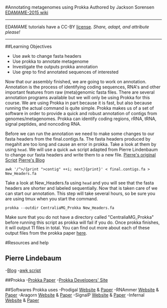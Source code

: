 #Annotating metagenomes using Prokka
Authored by Jackson Sorensen   
[EDAMAME-2015 wiki](https://github.com/edamame-course/2015-tutorials/wiki)

***
EDAMAME tutorials have a CC-BY [license](https://github.com/edamame-course/2015-tutorials/blob/master/LICENSE.md). _Share, adapt, and attribute please!_
***

##Learning Objectives
* Use awk to change fasta headers
* Use prokka to annotate metagenome
* Investigate the outputs prokka annotation
* Use grep to find annotated sequences of interested


Now that our assembly finished, we are going to work on annotation. Annotation is the process of identifying coding sequences, RNA's and other important features from raw (meta)genomic fasta files. There are several annotation programs available but we will only be using Prokka for this course. We are using Prokka in part because it is fast, but also because running the actual command is quite simple. Prokka makes us of a set of software in order to provide a quick and robust annotation of contigs from genomes/metagenomes. Prokka can identify coding regions, rRNA, tRNA, signal peptides, and noncoding RNA.  

Before we can run the annotation we need to make some changes to our fasta headers from the final.contigs.fa. The fasta headers produced by megahit are too long and cause an error in prokka. Take a look at them by using `head`. We will use a quick `awk` script adapted from Pierre Lindenbaum to change our fasta headers and write them to a new file. [Pierre's original Script](https://www.biostars.org/p/53212/)  [Pierre's Blog](http://plindenbaum.blogspot.com/)

```
awk '/^>/{print ">contig" ++i; next}{print}' < final.contigs.fa > New_Headers.fa
```
Take a look at New_Headers.fa using `head` and you will see that the fasta headers are shorter and labeled sequentially. Now that is taken care of we can start our annotation. This step will take several hours, so be sure you are using tmux when you start the command. 

```
prokka --outdir CentraliaMG_Prokka New_Headers.fa
```

Make sure that you do not have a directory called "CentraliaMG_Prokka" before running this script as prokka will fail if you do. Once prokka finishes, it will output 11 files in total. You can find out more about each of these output files from the prokka paper [here](http://bioinformatics.oxfordjournals.org/content/30/14/2068.long). 

#Resources and help
## Pierre Lindebaum
-[Blog](http://plindenbaum.blogspot.com/)
-[awk script](https://www.biostars.org/p/53212/)

##Prokka
-[Prokka Paper](http://bioinformatics.oxfordjournals.org/content/30/14/2068.long)
-[Prokka Developers' Site](http://www.vicbioinformatics.com/software.prokka.shtml)

##Softwares Prokka uses
-Prodigal [Website](http://prodigal.ornl.gov/) & [Paper](http://www.biomedcentral.com/1471-2105/11/119)
-RNAmmer [Website](http://www.cbs.dtu.dk/services/RNAmmer/) & [Paper](http://nar.oxfordjournals.org/content/35/9/3100)
-Aragorn [Website](http://mbioserv2.mbioekol.lu.se/ARAGORN/) & [Paper](http://nar.oxfordjournals.org/content/32/1/11.long)
-SignalP [Website](http://www.cbs.dtu.dk/services/SignalP/) & [Paper](http://www.nature.com/nmeth/journal/v8/n10/full/nmeth.1701.html)
-Infernal [Website](http://infernal.janelia.org/) & [Paper](http://bioinformatics.oxfordjournals.org/content/29/22/2933)
